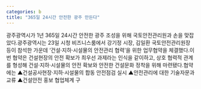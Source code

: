 ```yaml
---
categories: b
title: "365일 24시간 안전한 광주 만든다"
---
```

광주광역시가 1년 365일 24시간 안전한 광주 조성을 위해 국토안전관리원과 손을 맞잡았다.광주광역시는 23일 시청 비즈니스룸에서 강기정 시장, 김일환 국토안전관리원장 등이 참석한 가운데 ‘건설‧지하‧시설물의 안전관리 협력’을 위한 업무협약을 체결했다.이번 협약은 건설현장의 안전 확보가 최우선 과제라는 인식을 같이하고, 상호 협력적 관계를 형성해 건설·지하·시설물의 안전 확보와 안전한 건설문화 정착을 위해 마련됐다.협약에는 ▲건설공사현장·지하·시설물의 합동 안전점검 실시 ▲안전관리에 대한 기술자문과 교류 ▲건설안전 홍보 협업체계 구